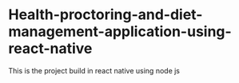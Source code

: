 # Health-proctoring-and-diet-management-application-using-react-native
This is the project build in react native using node js
